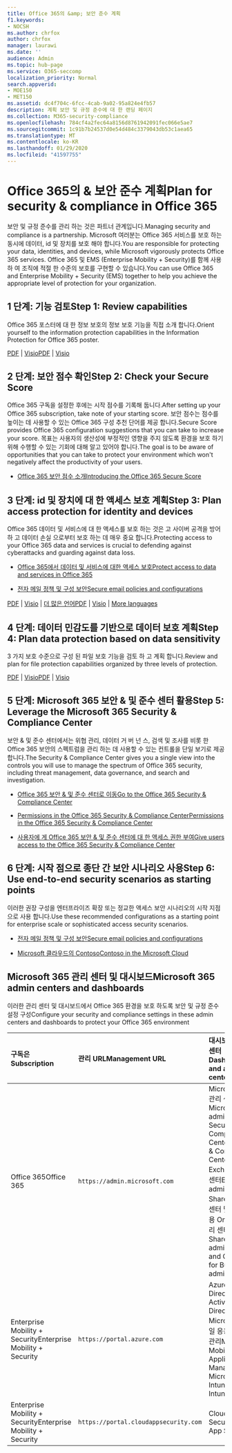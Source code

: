 ```yaml
---
title: Office 365의 &amp; 보안 준수 계획
f1.keywords:
- NOCSH
ms.author: chrfox
author: chrfox
manager: laurawi
ms.date: ''
audience: Admin
ms.topic: hub-page
ms.service: O365-seccomp
localization_priority: Normal
search.appverid:
- MOE150
- MET150
ms.assetid: dc4f704c-6fcc-4cab-9a02-95a824e4fb57
description: 계획 보안 및 규정 준수에 대 한 랜딩 페이지
ms.collection: M365-security-compliance
ms.openlocfilehash: 784cf4a2fec64a8156d8761942091fec066e5ae7
ms.sourcegitcommit: 1c91b7b24537d0e54d484c3379043db53c1aea65
ms.translationtype: MT
ms.contentlocale: ko-KR
ms.lasthandoff: 01/29/2020
ms.locfileid: "41597755"
---
```

# <a name="plan-for-security-amp-compliance-in-office-365"></a><span data-ttu-id="89d71-103">Office 365의 &amp; 보안 준수 계획</span><span class="sxs-lookup"><span data-stu-id="89d71-103">Plan for security &amp; compliance in Office 365</span></span>

<span data-ttu-id="89d71-104">보안 및 규정 준수를 관리 하는 것은 파트너 관계입니다.</span><span class="sxs-lookup"><span data-stu-id="89d71-104">Managing security and compliance is a partnership.</span></span> <span data-ttu-id="89d71-105">Microsoft 여러분는 Office 365 서비스를 보호 하는 동시에 데이터, id 및 장치를 보호 해야 합니다.</span><span class="sxs-lookup"><span data-stu-id="89d71-105">You are responsible for protecting your data, identities, and devices, while Microsoft vigorously protects Office 365 services.</span></span> <span data-ttu-id="89d71-106">Office 365 및 EMS (Enterprise Mobility + Security)를 함께 사용 하 여 조직에 적절 한 수준의 보호를 구현할 수 있습니다.</span><span class="sxs-lookup"><span data-stu-id="89d71-106">You can use Office 365 and Enterprise Mobility + Security (EMS) together to help you achieve the appropriate level of protection for your organization.</span></span>
  
## <a name="step-1-review-capabilities"></a><span data-ttu-id="89d71-107">1 단계: 기능 검토</span><span class="sxs-lookup"><span data-stu-id="89d71-107">Step 1: Review capabilities</span></span>

<span data-ttu-id="89d71-108">Office 365 포스터에 대 한 정보 보호의 정보 보호 기능을 직접 소개 합니다.</span><span class="sxs-lookup"><span data-stu-id="89d71-108">Orient yourself to the information protection capabilities in the Information Protection for Office 365 poster.</span></span> 
  
<span data-ttu-id="89d71-109">[PDF](https://download.microsoft.com/download/2/3/D/23D91386-8349-4F7A-9470-FD5AED861F16/MSFT_cloud_architecture_informationprotection.pdf) | [Visio](https://download.microsoft.com/download/2/3/D/23D91386-8349-4F7A-9470-FD5AED861F16/MSFT_cloud_architecture_informationprotection.vsd)</span><span class="sxs-lookup"><span data-stu-id="89d71-109">[PDF](https://download.microsoft.com/download/2/3/D/23D91386-8349-4F7A-9470-FD5AED861F16/MSFT_cloud_architecture_informationprotection.pdf) | [Visio](https://download.microsoft.com/download/2/3/D/23D91386-8349-4F7A-9470-FD5AED861F16/MSFT_cloud_architecture_informationprotection.vsd)</span></span>
  
## <a name="step-2-check-your-secure-score"></a><span data-ttu-id="89d71-110">2 단계: 보안 점수 확인</span><span class="sxs-lookup"><span data-stu-id="89d71-110">Step 2: Check your Secure Score</span></span>

<span data-ttu-id="89d71-111">Office 365 구독을 설정한 후에는 시작 점수를 기록해 둡니다.</span><span class="sxs-lookup"><span data-stu-id="89d71-111">After setting up your Office 365 subscription, take note of your starting score.</span></span> <span data-ttu-id="89d71-112">보안 점수는 점수를 높이는 데 사용할 수 있는 Office 365 구성 추천 단어를 제공 합니다.</span><span class="sxs-lookup"><span data-stu-id="89d71-112">Secure Score provides Office 365 configuration suggestions that you can take to increase your score.</span></span> <span data-ttu-id="89d71-113">목표는 사용자의 생산성에 부정적인 영향을 주지 않도록 환경을 보호 하기 위해 수행할 수 있는 기회에 대해 알고 있어야 합니다.</span><span class="sxs-lookup"><span data-stu-id="89d71-113">The goal is to be aware of opportunities that you can take to protect your environment which won't negatively affect the productivity of your users.</span></span>
  
- [<span data-ttu-id="89d71-114">Office 365 보안 점수 소개</span><span class="sxs-lookup"><span data-stu-id="89d71-114">Introducing the Office 365 Secure Score</span></span>](../security/mtp/microsoft-secure-score.md)
    
## <a name="step-3-plan-access-protection-for-identity-and-devices"></a><span data-ttu-id="89d71-115">3 단계: id 및 장치에 대 한 액세스 보호 계획</span><span class="sxs-lookup"><span data-stu-id="89d71-115">Step 3: Plan access protection for identity and devices</span></span>

<span data-ttu-id="89d71-116">Office 365 데이터 및 서비스에 대 한 액세스를 보호 하는 것은 고 사이버 공격을 방어 하 고 데이터 손실 으로부터 보호 하는 데 매우 중요 합니다.</span><span class="sxs-lookup"><span data-stu-id="89d71-116">Protecting access to your Office 365 data and services is crucial to defending against cyberattacks and guarding against data loss.</span></span>
  
- [<span data-ttu-id="89d71-117">Office 365에서 데이터 및 서비스에 대한 액세스 보호</span><span class="sxs-lookup"><span data-stu-id="89d71-117">Protect access to data and services in Office 365</span></span>](protect-access-to-data-and-services.md)
    
- [<span data-ttu-id="89d71-118">전자 메일 정책 및 구성 보안</span><span class="sxs-lookup"><span data-stu-id="89d71-118">Secure email policies and configurations</span></span>](https://docs.microsoft.com/microsoft-365/enterprise/secure-email-recommended-policies)
    
<span data-ttu-id="89d71-119">[PDF](https://go.microsoft.com/fwlink/p/?linkid=841656) | [Visio](https://go.microsoft.com/fwlink/p/?linkid=841657) | [더 많은 언어](https://www.microsoft.com/download/details.aspx?id=55032)</span><span class="sxs-lookup"><span data-stu-id="89d71-119">[PDF](https://go.microsoft.com/fwlink/p/?linkid=841656) | [Visio](https://go.microsoft.com/fwlink/p/?linkid=841657) | [More languages](https://www.microsoft.com/download/details.aspx?id=55032)</span></span>
  
## <a name="step-4-plan-data-protection-based-on-data-sensitivity"></a><span data-ttu-id="89d71-120">4 단계: 데이터 민감도를 기반으로 데이터 보호 계획</span><span class="sxs-lookup"><span data-stu-id="89d71-120">Step 4: Plan data protection based on data sensitivity</span></span>

<span data-ttu-id="89d71-121">3 가지 보호 수준으로 구성 된 파일 보호 기능을 검토 하 고 계획 합니다.</span><span class="sxs-lookup"><span data-stu-id="89d71-121">Review and plan for file protection capabilities organized by three levels of protection.</span></span>
  
<span data-ttu-id="89d71-122">[PDF](https://download.microsoft.com/download/7/8/9/789645A5-BD10-4541-BC33-F8D1EFF5E911/MSFT_cloud_architecture_O365%20file%20protection.pdf) | [Visio](https://download.microsoft.com/download/7/8/9/789645A5-BD10-4541-BC33-F8D1EFF5E911/MSFT_cloud_architecture_O365%20file%20protection.vsdx)</span><span class="sxs-lookup"><span data-stu-id="89d71-122">[PDF](https://download.microsoft.com/download/7/8/9/789645A5-BD10-4541-BC33-F8D1EFF5E911/MSFT_cloud_architecture_O365%20file%20protection.pdf) | [Visio](https://download.microsoft.com/download/7/8/9/789645A5-BD10-4541-BC33-F8D1EFF5E911/MSFT_cloud_architecture_O365%20file%20protection.vsdx)</span></span>
  
## <a name="step-5-leverage-the-microsoft-365-security-amp-compliance-center"></a><span data-ttu-id="89d71-123">5 단계: Microsoft 365 보안 &amp; 및 준수 센터 활용</span><span class="sxs-lookup"><span data-stu-id="89d71-123">Step 5: Leverage the Microsoft 365 Security &amp; Compliance Center</span></span>

<span data-ttu-id="89d71-124">보안 &amp; 및 준수 센터에서는 위협 관리, 데이터 거 버 넌 스, 검색 및 조사를 비롯 한 Office 365 보안의 스펙트럼을 관리 하는 데 사용할 수 있는 컨트롤을 단일 보기로 제공 합니다.</span><span class="sxs-lookup"><span data-stu-id="89d71-124">The Security &amp; Compliance Center gives you a single view into the controls you will use to manage the spectrum of Office 365 security, including threat management, data governance, and search and investigation.</span></span> 
  
- [<span data-ttu-id="89d71-125">Office 365 보안 &amp; 및 준수 센터로 이동</span><span class="sxs-lookup"><span data-stu-id="89d71-125">Go to the Office 365 Security &amp; Compliance Center</span></span>](go-to-the-securitycompliance-center.md)
    
- [<span data-ttu-id="89d71-126">Permissions in the Office 365 Security &amp; Compliance Center</span><span class="sxs-lookup"><span data-stu-id="89d71-126">Permissions in the Office 365 Security &amp; Compliance Center</span></span>](~/security/office-365-security/protect-against-threats.md)
    
- [<span data-ttu-id="89d71-127">사용자에 게 Office 365 보안 &amp; 및 준수 센터에 대 한 액세스 권한 부여</span><span class="sxs-lookup"><span data-stu-id="89d71-127">Give users access to the Office 365 Security &amp; Compliance Center</span></span>](~/security/office-365-security/grant-access-to-the-security-and-compliance-center.md)
    
## <a name="step-6-use-end-to-end-security-scenarios-as-starting-points"></a><span data-ttu-id="89d71-128">6 단계: 시작 점으로 종단 간 보안 시나리오 사용</span><span class="sxs-lookup"><span data-stu-id="89d71-128">Step 6: Use end-to-end security scenarios as starting points</span></span>

<span data-ttu-id="89d71-129">이러한 권장 구성을 엔터프라이즈 확장 또는 정교한 액세스 보안 시나리오의 시작 지점으로 사용 합니다.</span><span class="sxs-lookup"><span data-stu-id="89d71-129">Use these recommended configurations as a starting point for enterprise scale or sophisticated access security scenarios.</span></span>
  
- [<span data-ttu-id="89d71-130">전자 메일 정책 및 구성 보안</span><span class="sxs-lookup"><span data-stu-id="89d71-130">Secure email policies and configurations</span></span>](https://docs.microsoft.com/microsoft-365/enterprise/secure-email-recommended-policies)
    
- [<span data-ttu-id="89d71-131">Microsoft 클라우드의 Contoso</span><span class="sxs-lookup"><span data-stu-id="89d71-131">Contoso in the Microsoft Cloud</span></span>](https://aka.ms/cloudarchcontoso)
    
## <a name="microsoft-365-admin-centers-and-dashboards"></a><span data-ttu-id="89d71-132">Microsoft 365 관리 센터 및 대시보드</span><span class="sxs-lookup"><span data-stu-id="89d71-132">Microsoft 365 admin centers and dashboards</span></span>

<span data-ttu-id="89d71-133">이러한 관리 센터 및 대시보드에서 Office 365 환경을 보호 하도록 보안 및 규정 준수 설정 구성</span><span class="sxs-lookup"><span data-stu-id="89d71-133">Configure your security and compliance settings in these admin centers and dashboards to protect your Office 365 environment</span></span>
  
|<span data-ttu-id="89d71-134">**구독은**</span><span class="sxs-lookup"><span data-stu-id="89d71-134">**Subscription**</span></span>|<span data-ttu-id="89d71-135">**관리 URL**</span><span class="sxs-lookup"><span data-stu-id="89d71-135">**Management URL**</span></span>|<span data-ttu-id="89d71-136">**대시보드 및 관리 센터**</span><span class="sxs-lookup"><span data-stu-id="89d71-136">**Dashboards and admin centers**</span></span>|
|:-----|:-----|:-----|
|<span data-ttu-id="89d71-137">Office 365</span><span class="sxs-lookup"><span data-stu-id="89d71-137">Office 365</span></span>  <br/> |`https://admin.microsoft.com`  <br/> | <span data-ttu-id="89d71-138">Microsoft 365 관리 센터</span><span class="sxs-lookup"><span data-stu-id="89d71-138">Microsoft 365 admin center</span></span>  <br/>  <span data-ttu-id="89d71-139">Security &amp; Compliance Center</span><span class="sxs-lookup"><span data-stu-id="89d71-139">Security &amp; Compliance Center</span></span>  <br/>  <span data-ttu-id="89d71-140">Exchange 관리 센터</span><span class="sxs-lookup"><span data-stu-id="89d71-140">Exchange admin center</span></span>  <br/>  <span data-ttu-id="89d71-141">SharePoint 관리 센터 및 비즈니스용 OneDrive 관리 센터</span><span class="sxs-lookup"><span data-stu-id="89d71-141">SharePoint admin center and OneDrive for Business admin center</span></span>  <br/> |
|<span data-ttu-id="89d71-142">Enterprise Mobility + Security</span><span class="sxs-lookup"><span data-stu-id="89d71-142">Enterprise Mobility + Security</span></span>  <br/> |`https://portal.azure.com`  <br/> | <span data-ttu-id="89d71-143">Azure Active Directory</span><span class="sxs-lookup"><span data-stu-id="89d71-143">Azure Active Directory</span></span>  <br/>  <span data-ttu-id="89d71-144">Microsoft 모바일 응용 프로그램 관리</span><span class="sxs-lookup"><span data-stu-id="89d71-144">Microsoft Mobile Application Management</span></span>  <br/>  <span data-ttu-id="89d71-145">Microsoft Intune</span><span class="sxs-lookup"><span data-stu-id="89d71-145">Microsoft Intune</span></span>  <br/> |
|<span data-ttu-id="89d71-146">Enterprise Mobility + Security</span><span class="sxs-lookup"><span data-stu-id="89d71-146">Enterprise Mobility + Security</span></span>  <br/> |`https://portal.cloudappsecurity.com`  <br/> | <span data-ttu-id="89d71-147">Cloud App Security</span><span class="sxs-lookup"><span data-stu-id="89d71-147">Cloud App Security</span></span>  <br/> |
